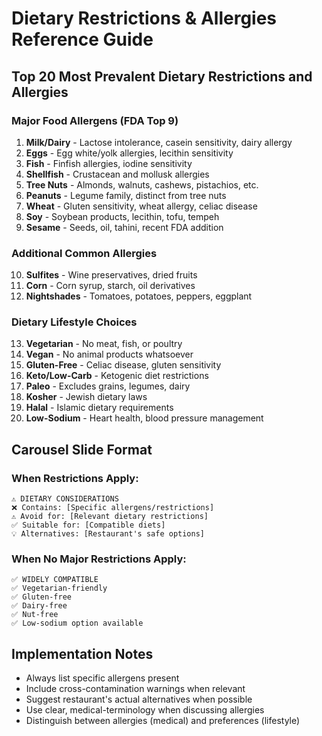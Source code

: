 # Dietary Restrictions & Allergies Reference Guide

## Top 20 Most Prevalent Dietary Restrictions and Allergies

### **Major Food Allergens (FDA Top 9)**
1. **Milk/Dairy** - Lactose intolerance, casein sensitivity, dairy allergy
2. **Eggs** - Egg white/yolk allergies, lecithin sensitivity
3. **Fish** - Finfish allergies, iodine sensitivity
4. **Shellfish** - Crustacean and mollusk allergies
5. **Tree Nuts** - Almonds, walnuts, cashews, pistachios, etc.
6. **Peanuts** - Legume family, distinct from tree nuts
7. **Wheat** - Gluten sensitivity, wheat allergy, celiac disease
8. **Soy** - Soybean products, lecithin, tofu, tempeh
9. **Sesame** - Seeds, oil, tahini, recent FDA addition

### **Additional Common Allergies**
10. **Sulfites** - Wine preservatives, dried fruits
11. **Corn** - Corn syrup, starch, oil derivatives
12. **Nightshades** - Tomatoes, potatoes, peppers, eggplant

### **Dietary Lifestyle Choices**
13. **Vegetarian** - No meat, fish, or poultry
14. **Vegan** - No animal products whatsoever
15. **Gluten-Free** - Celiac disease, gluten sensitivity
16. **Keto/Low-Carb** - Ketogenic diet restrictions
17. **Paleo** - Excludes grains, legumes, dairy
18. **Kosher** - Jewish dietary laws
19. **Halal** - Islamic dietary requirements
20. **Low-Sodium** - Heart health, blood pressure management

## Carousel Slide Format

### When Restrictions Apply:
```
⚠️ DIETARY CONSIDERATIONS
❌ Contains: [Specific allergens/restrictions]
⚠️ Avoid for: [Relevant dietary restrictions]
✅ Suitable for: [Compatible diets]
💡 Alternatives: [Restaurant's safe options]
```

### When No Major Restrictions Apply:
```
✅ WIDELY COMPATIBLE
✅ Vegetarian-friendly
✅ Gluten-free
✅ Dairy-free
✅ Nut-free
✅ Low-sodium option available
```

## Implementation Notes

- Always list specific allergens present
- Include cross-contamination warnings when relevant
- Suggest restaurant's actual alternatives when possible
- Use clear, medical-terminology when discussing allergies
- Distinguish between allergies (medical) and preferences (lifestyle)